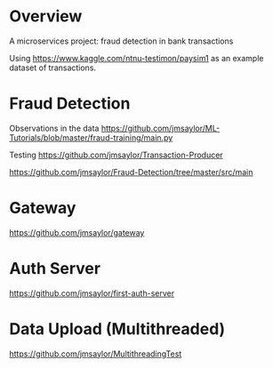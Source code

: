 # Overview

A microservices project: fraud detection in bank transactions

Using https://www.kaggle.com/ntnu-testimon/paysim1 as an example dataset of transactions.

# Fraud Detection

Observations in the data
https://github.com/jmsaylor/ML-Tutorials/blob/master/fraud-training/main.py

Testing 
https://github.com/jmsaylor/Transaction-Producer


https://github.com/jmsaylor/Fraud-Detection/tree/master/src/main


# Gateway

https://github.com/jmsaylor/gateway


# Auth Server

https://github.com/jmsaylor/first-auth-server

# Data Upload (Multithreaded)

https://github.com/jmsaylor/MultithreadingTest
